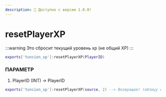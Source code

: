 ```yaml
---
description: 🔧 Доступно с версии 1.0.0!
---
```


# resetPlayerXP

:::warning
Это сбросит текущий уровень xp (не общий XP)
:::

```lua title="Синтаксис экспорта"
exports['tuncion_xp']:resetPlayerXP(PlayerID)
```

### ПАРАМЕТР

1. PlayerID <span className="color-blue">(INT)</span> <span className="color-orange">-> PlayerID</span>

```lua
exports['tuncion_xp']:resetPlayerXP(source, 2) --> Возвращает таблицу с информацией
```